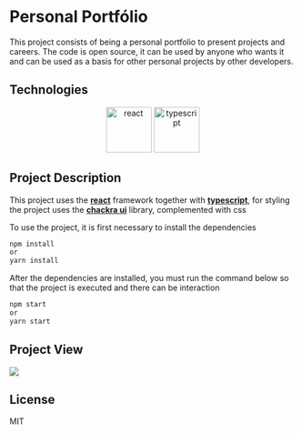 <h1>Personal Portfólio</h1>

This project consists of being a personal portfolio to present projects and careers.
The code is open source, it can be used by anyone who wants it and can be used as a basis for other personal projects by other developers.

<h2>Technologies </h2>
<div>
	<center>
		<img src="https://user-images.githubusercontent.com/14333695/161757136-3aaf674a-8ad4-4890-8eb4-021614e23d78.png" width="80px" height="80px" alt="react" />
		<img src="https://user-images.githubusercontent.com/14333695/161757551-ce18101c-8cbc-43d6-a863-e20a56f0574a.png" width="80px" height="80px" alt="typescript"/>
	</center>
</div>

<h2>Project Description</h2>
<p>This project uses the <strong><a href="https://pt-br.reactjs.org/">react</a></strong> framework together with <strong><a href="https://www.typescriptlang.org/">typescript</a></strong>, for styling the project uses the <strong><a href="https://chakra-ui.com/">chackra ui</a></strong> library, complemented with css</p>

<p>To use the project, it is first necessary to install the dependencies<p>

```bash
npm install
or
yarn install
```
<p>After the dependencies are installed, you must run the command below so that the project is executed and there can be interaction</p>

```bash
npm start
or
yarn start
```

<h2>Project View</h2>
<img src="https://user-images.githubusercontent.com/14333695/161760158-f6d0511e-3348-4b00-b023-4a84d6bff7c9.jpg" />

<h2>License</h2>
MIT

